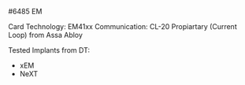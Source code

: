 #6485 EM

Card Technology: EM41xx
Communication: CL-20 Propiartary (Current Loop) from Assa Abloy

Tested Implants from DT:
* xEM
* NeXT
